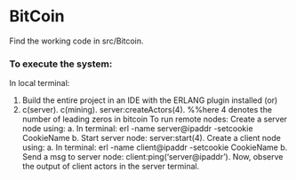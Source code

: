 # BitCoin
 
Find the working code in src/Bitcoin.
### To execute the system:
In local terminal:
1. Build the entire project in an IDE with the ERLANG plugin installed (or)
2. c(server).
c(mining).
server:createActors(4). %%here 4 denotes the number of leading zeros in bitcoin
To run remote nodes: Create a server node using:
a. In terminal: erl -name server@ipaddr -setcookie CookieName
b. Start server node: server:start(4). Create a client node using:
a. In terminal: erl -name client@ipaddr -setcookie CookieName b. Send a msg to server node: client:ping(‘server@ipaddr’).
Now, observe the output of client actors in the server terminal.
